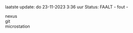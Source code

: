 laatste update: 
do 23-11-2023  3:36   uur 
Status: FAALT - fout - 
<div class="service R">nexus</div><div class="service R">git</div><div class="service Y">microstation</div>